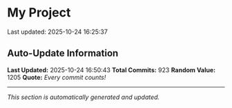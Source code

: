 # My Project


Last updated: 2025-10-24 16:25:37


































































































































































































































































































































































































































































































































































































































































































































































































































































































































































































































































































































































































































































































































































## Auto-Update Information

**Last Updated:** 2025-10-24 16:50:43
**Total Commits:** 923
**Random Value:** 1205
**Quote:** _Every commit counts!_

---
_This section is automatically generated and updated._